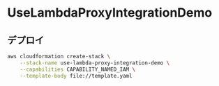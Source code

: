 # UseLambdaProxyIntegrationDemo 

## デプロイ

```sh
aws cloudformation create-stack \
    --stack-name use-lambda-proxy-integration-demo \
    --capabilities CAPABILITY_NAMED_IAM \
    --template-body file://template.yaml
```
